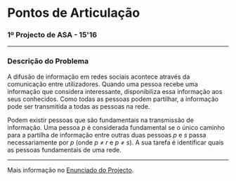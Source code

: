 # Pontos de Articulação
### 1º Projecto de ASA - 15'16

---

### Descrição do Problema

A difusão de informação em redes sociais acontece através da comunicação entre
utilizadores. Quando uma pessoa recebe uma informação que considera
interessante, disponibiliza essa informação aos seus conhecidos. Como todas as
pessoas podem partilhar, a informação pode ser transmitida a todas as pessoas na
rede.

Podem existir pessoas que são fundamentais na transmissão de informação. Uma
pessoa *p* é considerada fundamental se o único caminho para a partilha de
informação entre outras duas pessoas *p* e *s* passa necessariamente por *p*
(onde *p ≠ r* e *p ≠ s*). A sua tarefa é identificar quais as pessoas
fundamentais de uma rede.

---

Mais informação no [Enunciado do Projecto][1].

[1]: Enunciado_ASA1516-01.pdf "1º Projecto de ASA - 2015'16"
